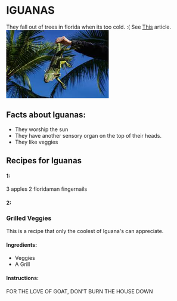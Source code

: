 # IGUANAS #

They fall out of trees in florida when its too cold. :(
    See [This](https://www.fox13news.com/news/when-do-iguanas-fall-from-trees-in-florida-and-will-it-happen-on-christmas-day) article.
    ![theiguana](download.jpeg)

## Facts about Iguanas:

* They worship the sun
* They have another sensory organ on the top of their heads.
* They like veggies

## Recipes for Iguanas
#### 1: ####
3 apples
2 floridaman fingernails

#### 2: ####

### Grilled Veggies

This is a recipe that only the coolest of Iguana's can appreciate.

#### Ingredients:

- Veggies
- A Grill

#### Instructions:

FOR THE LOVE OF GOAT, DON'T BURN THE HOUSE DOWN
